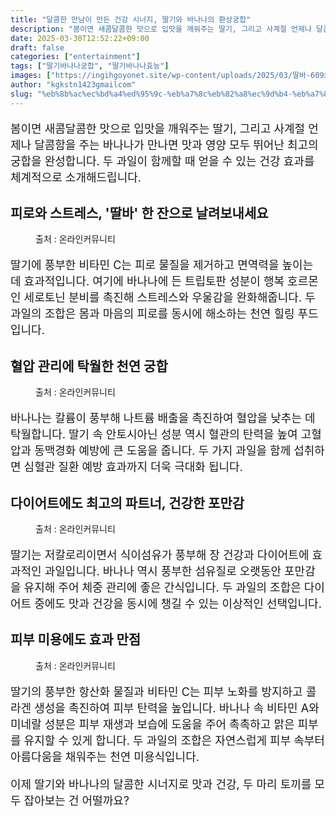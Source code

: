 ```yaml
---
title: "달콤한 만남이 만든 건강 시너지, 딸기와 바나나의 환상궁합"
description: "봄이면 새콤달콤한 맛으로 입맛을 깨워주는 딸기, 그리고 사계절 언제나 달콤함을 주는 바나나가 만나면 맛과 영양 모두 뛰어난 최고의 궁합을 완성합니다. 두 과일이 함께할 때 얻을 수 있는 건강 효과를 체계적으로 소개해드립니다."
date: 2025-03-30T12:52:22+09:00
draft: false
categories: ["entertainment"]
tags: ["딸기바나나궁합", "딸기바나나효능"]
images: ["https://ingihgoyonet.site/wp-content/uploads/2025/03/딸바-609x1024.jpg", "https://ingihgoyonet.site/wp-content/uploads/2025/03/딸기바나나주스-683x1024.jpg", "https://ingihgoyonet.site/wp-content/uploads/2025/03/다이어트음식-1024x683.jpg", "https://ingihgoyonet.site/wp-content/uploads/2025/03/딸기와바나나-683x1024.jpg"]
author: "kgkstn1423gmailcom"
slug: "%eb%8b%ac%ec%bd%a4%ed%95%9c-%eb%a7%8c%eb%82%a8%ec%9d%b4-%eb%a7%8c%eb%93%a0-%ea%b1%b4%ea%b0%95-%ec%8b%9c%eb%84%88%ec%a7%80-%eb%94%b8%ea%b8%b0%ec%99%80-%eb%b0%94%eb%82%98%eb%82%98%ec%9d%98-%ed%99%98"
---
```


<p style="font-size:18px">봄이면 새콤달콤한 맛으로 입맛을 깨워주는 딸기, 그리고 사계절 언제나 달콤함을 주는 바나나가 만나면 맛과 영양 모두 뛰어난 최고의 궁합을 완성합니다. 두 과일이 함께할 때 얻을 수 있는 건강 효과를 체계적으로 소개해드립니다.</p> <h2 >피로와 스트레스, '딸바' 한 잔으로 날려보내세요</h2> <figure ><img src="https://ingihgoyonet.site/wp-content/uploads/2025/03/딸바-609x1024.jpg" alt="" style="aspect-ratio:16/9;object-fit:cover"/><figcaption >출처 : 온라인커뮤니티</figcaption></figure> <p style="font-size:18px">딸기에 풍부한 비타민 C는 피로 물질을 제거하고 면역력을 높이는 데 효과적입니다. 여기에 바나나에 든 트립토판 성분이 행복 호르몬인 세로토닌 분비를 촉진해 스트레스와 우울감을 완화해줍니다. 두 과일의 조합은 몸과 마음의 피로를 동시에 해소하는 천연 힐링 푸드입니다.</p> <h2 >혈압 관리에 탁월한 천연 궁합</h2> <figure ><img src="https://ingihgoyonet.site/wp-content/uploads/2025/03/딸기바나나주스-683x1024.jpg" alt="" /><figcaption >출처 : 온라인커뮤니티</figcaption></figure> <p style="font-size:18px">바나나는 칼륨이 풍부해 나트륨 배출을 촉진하여 혈압을 낮추는 데 탁월합니다. 딸기 속 안토시아닌 성분 역시 혈관의 탄력을 높여 고혈압과 동맥경화 예방에 큰 도움을 줍니다. 두 가지 과일을 함께 섭취하면 심혈관 질환 예방 효과까지 더욱 극대화 됩니다.</p> <h2 >다이어트에도 최고의 파트너, 건강한 포만감</h2> <figure ><img src="https://ingihgoyonet.site/wp-content/uploads/2025/03/다이어트음식-1024x683.jpg" alt="" style="aspect-ratio:16/9;object-fit:cover"/><figcaption >출처 : 온라인커뮤니티</figcaption></figure> <p style="font-size:18px">딸기는 저칼로리이면서 식이섬유가 풍부해 장 건강과 다이어트에 효과적인 과일입니다. 바나나 역시 풍부한 섬유질로 오랫동안 포만감을 유지해 주어 체중 관리에 좋은 간식입니다. 두 과일의 조합은 다이어트 중에도 맛과 건강을 동시에 챙길 수 있는 이상적인 선택입니다.</p> <h2 >피부 미용에도 효과 만점</h2> <figure ><img src="https://ingihgoyonet.site/wp-content/uploads/2025/03/딸기와바나나-683x1024.jpg" alt="" style="aspect-ratio:16/9;object-fit:cover"/><figcaption >출처 : 온라인커뮤니티</figcaption></figure> <p style="font-size:18px">딸기의 풍부한 항산화 물질과 비타민 C는 피부 노화를 방지하고 콜라겐 생성을 촉진하여 피부 탄력을 높입니다. 바나나 속 비타민 A와 미네랄 성분은 피부 재생과 보습에 도움을 주어 촉촉하고 맑은 피부를 유지할 수 있게 합니다. 두 과일의 조합은 자연스럽게 피부 속부터 아름다움을 채워주는 천연 미용식입니다.</p> <p style="font-size:18px">이제 딸기와 바나나의 달콤한 시너지로 맛과 건강, 두 마리 토끼를 모두 잡아보는 건 어떨까요?</p>